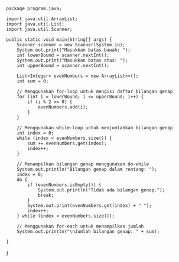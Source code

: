     package program.java;

    import java.util.ArrayList;
    import java.util.List;
    import java.util.Scanner;
    
    public static void main(String[] args) {
        Scanner scanner = new Scanner(System.in);
        System.out.print("Masukkan batas bawah: ");
        int lowerBound = scanner.nextInt();
        System.out.print("Masukkan batas atas: ");
        int upperBound = scanner.nextInt();

        List<Integer> evenNumbers = new ArrayList<>();
        int sum = 0;

        // Menggunakan for-loop untuk mengisi daftar bilangan genap
        for (int i = lowerBound; i <= upperBound; i++) {
            if (i % 2 == 0) {
                evenNumbers.add(i);
            }
        }

        // Menggunakan while-loop untuk menjumlahkan bilangan genap
        int index = 0;
        while (index < evenNumbers.size()) {
            sum += evenNumbers.get(index);
            index++;
        }

        // Menampilkan bilangan genap menggunakan do-while
        System.out.println("Bilangan genap dalam rentang: ");
        index = 0;
        do {
            if (evenNumbers.isEmpty()) {
                System.out.println("Tidak ada bilangan genap.");
                break;
            }
            System.out.print(evenNumbers.get(index) + " ");
            index++;
        } while (index < evenNumbers.size());

        // Menggunakan for-each untuk menampilkan jumlah
        System.out.println("\nJumlah bilangan genap: " + sum);

    }
}
